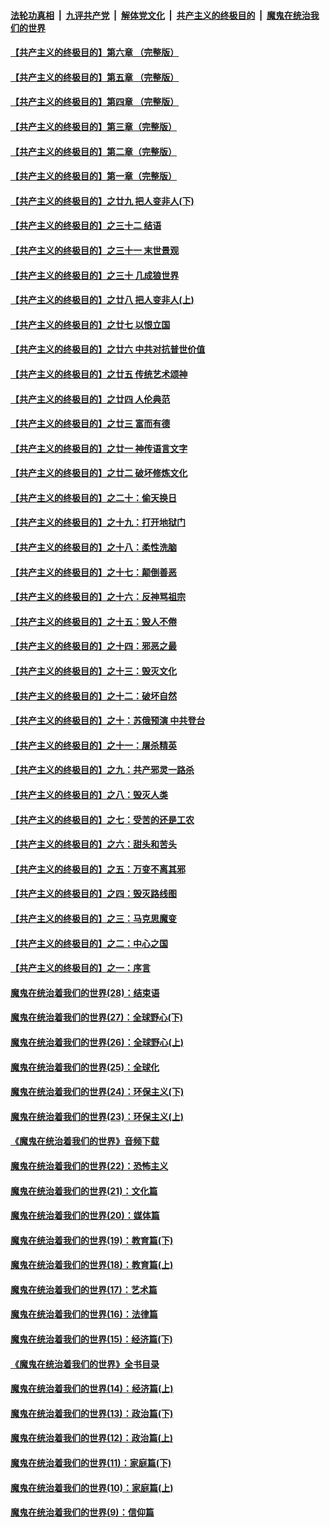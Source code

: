 ####  [法轮功真相](../../../../basic/blob/master/README.md?t=06180231) &nbsp;|&nbsp; [九评共产党](../../../../9ping.md/blob/master/README.md?t=06180231) &nbsp;|&nbsp; [解体党文化](../../../../jtdwh.md/blob/master/README.md?t=06180231)  &nbsp;|&nbsp; [共产主义的终极目的](../../../../gczydzjmd.md/blob/master/README.md?t=06180231) &nbsp;|&nbsp; [魔鬼在统治我们的世界](../../../../mgztzwmdsj.md/blob/master/README.md?t=06180231) 

#### [【共产主义的终极目的】第六章 （完整版）](../pages/nsc422/n11428913.md?t=06180231) 

#### [【共产主义的终极目的】第五章 （完整版）](../pages/nsc422/n11428912.md?t=06180231) 

#### [【共产主义的终极目的】第四章 （完整版）](../pages/nsc422/n11428907.md?t=06180231) 

#### [【共产主义的终极目的】第三章（完整版）](../pages/nsc422/n11428848.md?t=06180231) 

#### [【共产主义的终极目的】第二章（完整版）](../pages/nsc422/n11428831.md?t=06180231) 

#### [【共产主义的终极目的】第一章（完整版）](../pages/nsc422/n11417651.md?t=06180231) 

#### [【共产主义的终极目的】之廿九 把人变非人(下)](../pages/nsc422/n11344140.md?t=06180231) 

#### [【共产主义的终极目的】之三十二 结语](../pages/nsc422/n11360535.md?t=06180231) 

#### [【共产主义的终极目的】之三十一 末世景观](../pages/nsc422/n11351129.md?t=06180231) 

#### [【共产主义的终极目的】之三十 几成狼世界](../pages/nsc422/n11348280.md?t=06180231) 

#### [【共产主义的终极目的】之廿八 把人变非人(上)](../pages/nsc422/n11340492.md?t=06180231) 

#### [【共产主义的终极目的】之廿七 以恨立国](../pages/nsc422/n11336944.md?t=06180231) 

#### [【共产主义的终极目的】之廿六 中共对抗普世价值](../pages/nsc422/n11324785.md?t=06180231) 

#### [【共产主义的终极目的】之廿五 传统艺术颂神](../pages/nsc422/n11296396.md?t=06180231) 

#### [【共产主义的终极目的】之廿四 人伦典范](../pages/nsc422/n11296397.md?t=06180231) 

#### [【共产主义的终极目的】之廿三 富而有德](../pages/nsc422/n11283598.md?t=06180231) 

#### [【共产主义的终极目的】之廿一 神传语言文字](../pages/nsc422/n11263265.md?t=06180231) 

#### [【共产主义的终极目的】之廿二 破坏修炼文化](../pages/nsc422/n11245728.md?t=06180231) 

#### [【共产主义的终极目的】之二十：偷天换日](../pages/nsc422/n11238846.md?t=06180231) 

#### [【共产主义的终极目的】之十九：打开地狱门](../pages/nsc422/n11206376.md?t=06180231) 

#### [【共产主义的终极目的】之十八：柔性洗脑](../pages/nsc422/n11199994.md?t=06180231) 

#### [【共产主义的终极目的】之十七：颠倒善恶](../pages/nsc422/n11179782.md?t=06180231) 

#### [【共产主义的终极目的】之十六：反神骂祖宗](../pages/nsc422/n11166798.md?t=06180231) 

#### [【共产主义的终极目的】之十五：毁人不倦](../pages/nsc422/n11166792.md?t=06180231) 

#### [【共产主义的终极目的】之十四：邪恶之最](../pages/nsc422/n11150249.md?t=06180231) 

#### [【共产主义的终极目的】之十三：毁灭文化](../pages/nsc422/n11135227.md?t=06180231) 

#### [【共产主义的终极目的】之十二：破坏自然](../pages/nsc422/n11135214.md?t=06180231) 

#### [【共产主义的终极目的】之十：苏俄预演 中共登台](../pages/nsc422/n11118424.md?t=06180231) 

#### [【共产主义的终极目的】之十一：屠杀精英](../pages/nsc422/n11118442.md?t=06180231) 

#### [【共产主义的终极目的】之九：共产邪灵一路杀](../pages/nsc422/n11114139.md?t=06180231) 

#### [【共产主义的终极目的】之八：毁灭人类](../pages/nsc422/n11108503.md?t=06180231) 

#### [【共产主义的终极目的】之七：受苦的还是工农](../pages/nsc422/n11101809.md?t=06180231) 

#### [【共产主义的终极目的】之六：甜头和苦头](../pages/nsc422/n11096971.md?t=06180231) 

#### [【共产主义的终极目的】之五：万变不离其邪](../pages/nsc422/n11091285.md?t=06180231) 

#### [【共产主义的终极目的】之四：毁灭路线图](../pages/nsc422/n11086284.md?t=06180231) 

#### [【共产主义的终极目的】之三：马克思魔变](../pages/nsc422/n11061941.md?t=06180231) 

#### [【共产主义的终极目的】之二：中心之国](../pages/nsc422/n11047728.md?t=06180231) 

#### [【共产主义的终极目的】之一：序言](../pages/nsc422/n11086077.md?t=06180231) 

#### [魔鬼在统治着我们的世界(28)：结束语](../pages/nsc422/n10936246.md?t=06180231) 

#### [魔鬼在统治着我们的世界(27)：全球野心(下)](../pages/nsc422/n10928319.md?t=06180231) 

#### [魔鬼在统治着我们的世界(26)：全球野心(上)](../pages/nsc422/n10900318.md?t=06180231) 

#### [魔鬼在统治着我们的世界(25)：全球化](../pages/nsc422/n10788205.md?t=06180231) 

#### [魔鬼在统治着我们的世界(24)：环保主义(下)](../pages/nsc422/n10695307.md?t=06180231) 

#### [魔鬼在统治着我们的世界(23)：环保主义(上)](../pages/nsc422/n10688613.md?t=06180231) 

#### [《魔鬼在统治着我们的世界》音频下载](../pages/nsc422/n10635553.md?t=06180231) 

#### [魔鬼在统治着我们的世界(22)：恐怖主义](../pages/nsc422/n10614727.md?t=06180231) 

#### [魔鬼在统治着我们的世界(21)：文化篇](../pages/nsc422/n10597706.md?t=06180231) 

#### [魔鬼在统治着我们的世界(20)：媒体篇](../pages/nsc422/n10586579.md?t=06180231) 

#### [魔鬼在统治着我们的世界(19)：教育篇(下)](../pages/nsc422/n10564808.md?t=06180231) 

#### [魔鬼在统治着我们的世界(18)：教育篇(上)](../pages/nsc422/n10526970.md?t=06180231) 

#### [魔鬼在统治着我们的世界(17)：艺术篇](../pages/nsc422/n10499093.md?t=06180231) 

#### [魔鬼在统治着我们的世界(16)：法律篇](../pages/nsc422/n10485969.md?t=06180231) 

#### [魔鬼在统治着我们的世界(15)：经济篇(下)](../pages/nsc422/n10469975.md?t=06180231) 

#### [《魔鬼在统治着我们的世界》全书目录](../pages/nsc422/n10464261.md?t=06180231) 

#### [魔鬼在统治着我们的世界(14)：经济篇(上)](../pages/nsc422/n10457370.md?t=06180231) 

#### [魔鬼在统治着我们的世界(13)：政治篇(下)](../pages/nsc422/n10448270.md?t=06180231) 

#### [魔鬼在统治着我们的世界(12)：政治篇(上)](../pages/nsc422/n10444576.md?t=06180231) 

#### [魔鬼在统治着我们的世界(11)：家庭篇(下)](../pages/nsc422/n10440961.md?t=06180231) 

#### [魔鬼在统治着我们的世界(10)：家庭篇(上)](../pages/nsc422/n10435448.md?t=06180231) 

#### [魔鬼在统治着我们的世界(9)：信仰篇](../pages/nsc422/n10432159.md?t=06180231) 


